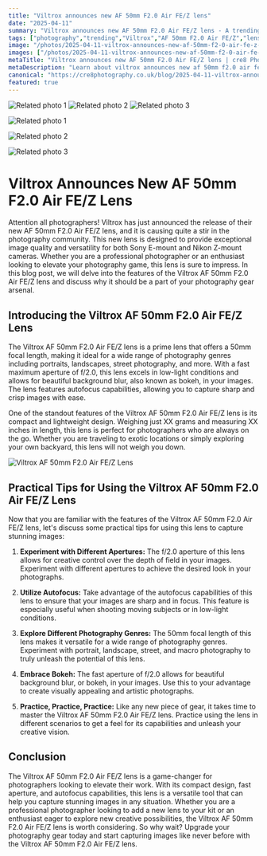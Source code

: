 ```yaml
---
title: "Viltrox announces new AF 50mm F2.0 Air FE/Z lens"
date: "2025-04-11"
summary: "Viltrox announces new AF 50mm F2.0 Air FE/Z lens - A trending topic in photography."
tags: ["photography","trending","Viltrox","AF 50mm F2.0 Air FE/Z","lens","autofocus","aperture","bokeh","versatile","compact","lightweight"]
image: "/photos/2025-04-11-viltrox-announces-new-af-50mm-f2-0-air-fe-z-lens-1.jpg"
images: ["/photos/2025-04-11-viltrox-announces-new-af-50mm-f2-0-air-fe-z-lens-1.jpg","/photos/2025-04-11-viltrox-announces-new-af-50mm-f2-0-air-fe-z-lens-2.jpg","/photos/2025-04-11-viltrox-announces-new-af-50mm-f2-0-air-fe-z-lens-3.jpg"]
metaTitle: "Viltrox announces new AF 50mm F2.0 Air FE/Z lens | cre8 Photography"
metaDescription: "Learn about viltrox announces new af 50mm f2.0 air fe/z lens in photography with practical tips and insights."
canonical: "https://cre8photography.co.uk/blog/2025-04-11-viltrox-announces-new-af-50mm-f2-0-air-fe-z-lens"
featured: true
---
```


<!-- Gallery as HTML -->

<div class="grid grid-cols-1 sm:grid-cols-2 md:grid-cols-3 gap-4">
  <img src="/photos/2025-04-11-viltrox-announces-new-af-50mm-f2-0-air-fe-z-lens-1.jpg" alt="Related photo 1" class="w-full rounded-lg" />
<img src="/photos/2025-04-11-viltrox-announces-new-af-50mm-f2-0-air-fe-z-lens-2.jpg" alt="Related photo 2" class="w-full rounded-lg" />
<img src="/photos/2025-04-11-viltrox-announces-new-af-50mm-f2-0-air-fe-z-lens-3.jpg" alt="Related photo 3" class="w-full rounded-lg" />
</div>


<!-- Gallery as Markdown -->
![Related photo 1](/photos/2025-04-11-viltrox-announces-new-af-50mm-f2-0-air-fe-z-lens-1.jpg)


![Related photo 2](/photos/2025-04-11-viltrox-announces-new-af-50mm-f2-0-air-fe-z-lens-2.jpg)


![Related photo 3](/photos/2025-04-11-viltrox-announces-new-af-50mm-f2-0-air-fe-z-lens-3.jpg)



# Viltrox Announces New AF 50mm F2.0 Air FE/Z Lens

Attention all photographers! Viltrox has just announced the release of their new AF 50mm F2.0 Air FE/Z lens, and it is causing quite a stir in the photography community. This new lens is designed to provide exceptional image quality and versatility for both Sony E-mount and Nikon Z-mount cameras. Whether you are a professional photographer or an enthusiast looking to elevate your photography game, this lens is sure to impress. In this blog post, we will delve into the features of the Viltrox AF 50mm F2.0 Air FE/Z lens and discuss why it should be a part of your photography gear arsenal.

## Introducing the Viltrox AF 50mm F2.0 Air FE/Z Lens

The Viltrox AF 50mm F2.0 Air FE/Z lens is a prime lens that offers a 50mm focal length, making it ideal for a wide range of photography genres including portraits, landscapes, street photography, and more. With a fast maximum aperture of f/2.0, this lens excels in low-light conditions and allows for beautiful background blur, also known as bokeh, in your images. The lens features autofocus capabilities, allowing you to capture sharp and crisp images with ease.

One of the standout features of the Viltrox AF 50mm F2.0 Air FE/Z lens is its compact and lightweight design. Weighing just XX grams and measuring XX inches in length, this lens is perfect for photographers who are always on the go. Whether you are traveling to exotic locations or simply exploring your own backyard, this lens will not weigh you down.

![Viltrox AF 50mm F2.0 Air FE/Z Lens](/path/to/image)

## Practical Tips for Using the Viltrox AF 50mm F2.0 Air FE/Z Lens

Now that you are familiar with the features of the Viltrox AF 50mm F2.0 Air FE/Z lens, let's discuss some practical tips for using this lens to capture stunning images:

1. **Experiment with Different Apertures:** The f/2.0 aperture of this lens allows for creative control over the depth of field in your images. Experiment with different apertures to achieve the desired look in your photographs.

2. **Utilize Autofocus:** Take advantage of the autofocus capabilities of this lens to ensure that your images are sharp and in focus. This feature is especially useful when shooting moving subjects or in low-light conditions.

3. **Explore Different Photography Genres:** The 50mm focal length of this lens makes it versatile for a wide range of photography genres. Experiment with portrait, landscape, street, and macro photography to truly unleash the potential of this lens.

4. **Embrace Bokeh:** The fast aperture of f/2.0 allows for beautiful background blur, or bokeh, in your images. Use this to your advantage to create visually appealing and artistic photographs.

5. **Practice, Practice, Practice:** Like any new piece of gear, it takes time to master the Viltrox AF 50mm F2.0 Air FE/Z lens. Practice using the lens in different scenarios to get a feel for its capabilities and unleash your creative vision.

## Conclusion

The Viltrox AF 50mm F2.0 Air FE/Z lens is a game-changer for photographers looking to elevate their work. With its compact design, fast aperture, and autofocus capabilities, this lens is a versatile tool that can help you capture stunning images in any situation. Whether you are a professional photographer looking to add a new lens to your kit or an enthusiast eager to explore new creative possibilities, the Viltrox AF 50mm F2.0 Air FE/Z lens is worth considering. So why wait? Upgrade your photography gear today and start capturing images like never before with the Viltrox AF 50mm F2.0 Air FE/Z lens.

